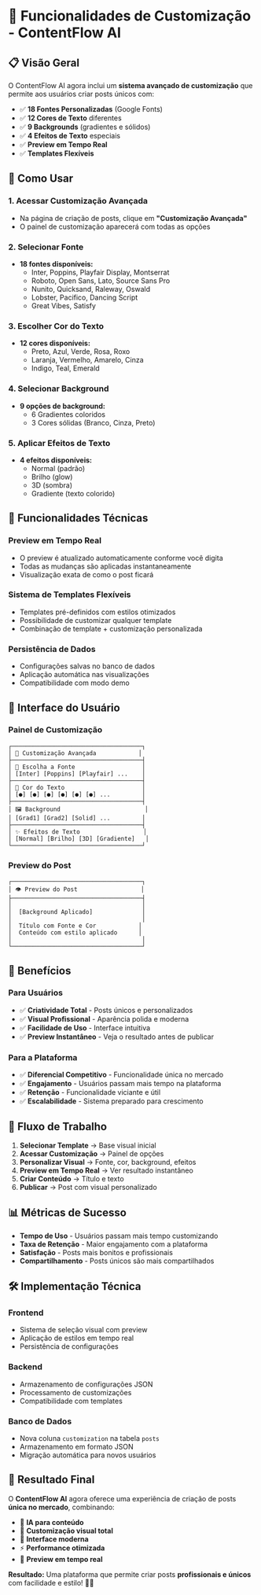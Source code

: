 # 🎨 Funcionalidades de Customização - ContentFlow AI

## 📋 Visão Geral

O ContentFlow AI agora inclui um **sistema avançado de customização** que permite aos usuários criar posts únicos com:

- ✅ **18 Fontes Personalizadas** (Google Fonts)
- ✅ **12 Cores de Texto** diferentes
- ✅ **9 Backgrounds** (gradientes e sólidos)
- ✅ **4 Efeitos de Texto** especiais
- ✅ **Preview em Tempo Real**
- ✅ **Templates Flexíveis**

## 🎯 Como Usar

### 1. **Acessar Customização Avançada**
- Na página de criação de posts, clique em **"Customização Avançada"**
- O painel de customização aparecerá com todas as opções

### 2. **Selecionar Fonte**
- **18 fontes disponíveis:**
  - Inter, Poppins, Playfair Display, Montserrat
  - Roboto, Open Sans, Lato, Source Sans Pro
  - Nunito, Quicksand, Raleway, Oswald
  - Lobster, Pacifico, Dancing Script
  - Great Vibes, Satisfy

### 3. **Escolher Cor do Texto**
- **12 cores disponíveis:**
  - Preto, Azul, Verde, Rosa, Roxo
  - Laranja, Vermelho, Amarelo, Cinza
  - Indigo, Teal, Emerald

### 4. **Selecionar Background**
- **9 opções de background:**
  - 6 Gradientes coloridos
  - 3 Cores sólidas (Branco, Cinza, Preto)

### 5. **Aplicar Efeitos de Texto**
- **4 efeitos disponíveis:**
  - Normal (padrão)
  - Brilho (glow)
  - 3D (sombra)
  - Gradiente (texto colorido)

## 🔧 Funcionalidades Técnicas

### **Preview em Tempo Real**
- O preview é atualizado automaticamente conforme você digita
- Todas as mudanças são aplicadas instantaneamente
- Visualização exata de como o post ficará

### **Sistema de Templates Flexíveis**
- Templates pré-definidos com estilos otimizados
- Possibilidade de customizar qualquer template
- Combinação de template + customização personalizada

### **Persistência de Dados**
- Configurações salvas no banco de dados
- Aplicação automática nas visualizações
- Compatibilidade com modo demo

## 📱 Interface do Usuário

### **Painel de Customização**
```
┌─────────────────────────────────────┐
│ 🎨 Customização Avançada            │
├─────────────────────────────────────┤
│ 📝 Escolha a Fonte                   │
│ [Inter] [Poppins] [Playfair] ...    │
├─────────────────────────────────────┤
│ 🎨 Cor do Texto                      │
│ [●] [●] [●] [●] [●] [●] ...         │
├─────────────────────────────────────┤
│ 🖼️ Background                        │
│ [Grad1] [Grad2] [Solid] ...         │
├─────────────────────────────────────┤
│ ✨ Efeitos de Texto                  │
│ [Normal] [Brilho] [3D] [Gradiente]   │
└─────────────────────────────────────┘
```

### **Preview do Post**
```
┌─────────────────────────────────────┐
│ 👁️ Preview do Post                  │
├─────────────────────────────────────┤
│                                     │
│  [Background Aplicado]              │
│                                     │
│  Título com Fonte e Cor            │
│  Conteúdo com estilo aplicado      │
│                                     │
└─────────────────────────────────────┘
```

## 🚀 Benefícios

### **Para Usuários**
- ✅ **Criatividade Total** - Posts únicos e personalizados
- ✅ **Visual Profissional** - Aparência polida e moderna
- ✅ **Facilidade de Uso** - Interface intuitiva
- ✅ **Preview Instantâneo** - Veja o resultado antes de publicar

### **Para a Plataforma**
- ✅ **Diferencial Competitivo** - Funcionalidade única no mercado
- ✅ **Engajamento** - Usuários passam mais tempo na plataforma
- ✅ **Retenção** - Funcionalidade viciante e útil
- ✅ **Escalabilidade** - Sistema preparado para crescimento

## 🔄 Fluxo de Trabalho

1. **Selecionar Template** → Base visual inicial
2. **Acessar Customização** → Painel de opções
3. **Personalizar Visual** → Fonte, cor, background, efeitos
4. **Preview em Tempo Real** → Ver resultado instantâneo
5. **Criar Conteúdo** → Título e texto
6. **Publicar** → Post com visual personalizado

## 📊 Métricas de Sucesso

- **Tempo de Uso** - Usuários passam mais tempo customizando
- **Taxa de Retenção** - Maior engajamento com a plataforma
- **Satisfação** - Posts mais bonitos e profissionais
- **Compartilhamento** - Posts únicos são mais compartilhados

## 🛠️ Implementação Técnica

### **Frontend**
- Sistema de seleção visual com preview
- Aplicação de estilos em tempo real
- Persistência de configurações

### **Backend**
- Armazenamento de configurações JSON
- Processamento de customizações
- Compatibilidade com templates

### **Banco de Dados**
- Nova coluna `customization` na tabela `posts`
- Armazenamento em formato JSON
- Migração automática para novos usuários

## 🎉 Resultado Final

O **ContentFlow AI** agora oferece uma experiência de criação de posts **única no mercado**, combinando:

- 🤖 **IA para conteúdo**
- 🎨 **Customização visual total**
- 📱 **Interface moderna**
- ⚡ **Performance otimizada**
- 🔄 **Preview em tempo real**

**Resultado:** Uma plataforma que permite criar posts **profissionais e únicos** com facilidade e estilo! 🚀✨
